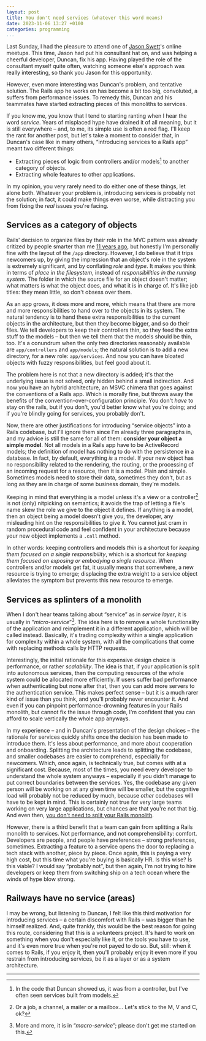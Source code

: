 ```yaml
---
layout: post
title: You don't need services (whatever this word means)
date: 2023-11-06 13:27 +0100
categories: programming
...
```


Last Sunday, I had the pleasure to attend one of [Jason Swett](https://www.codewithjason.com)'s online meetups. This 
time, Jason had put his consultant hat on, and was helping a cheerful developer, Duncan, fix his app. Having played 
the role of the consultant myself quite often, watching someone else's approach was really interesting, so thank you 
Jason for this opportunity.

However, even more interesting was Duncan's problem, and tentative solution. The Rails app he works on has become a 
bit too big, convoluted, a suffers from performance issues. To remedy this, Duncan and his teammates have started 
extracting pieces of this monoliths to services.

If you know me, you know that I tend to starting ranting when I hear the word _service_. Years of misplaced hype have 
drained it of all meaning, but it is still everywhere – and, to me, its simple use is often a red flag. I'll keep the 
rant for another post, but let's take a moment to consider that, in Duncan's case like in many others, “introducing 
services to a Rails app” meant two different things:

*   Extracting pieces of logic from controllers and/or models[^1] to another category of objects. 
*   Extracting whole features to other applications.

In my opinion, you very rarely need to do either one of these things, let alone both. Whatever your problem is, 
introducing services is probably not the solution; in fact, it could make things even worse, while distracting you from 
fixing the _real_ issues you're facing.

## Services as a category of objects

Rails' decision to organize files by their role in the MVC pattern was already critized by people 
smarter than me [11 years ago](https://youtu.be/WpkDN78P884), but honestly I'm personally fine with the layout 
of the `/app` directory. However, I do believe that it trips newcomers up, by giving the impression that an object's 
role in the system is extremely significant, and by conflating _role_ and _type_. It makes you think in terms of 
_place in the filesystem_, instead of _responsibilities in the running system_. The folder in which the source file 
for an object doesn't matter; what matters is what the object does, and what it is in charge of. It's like job titles: 
they mean little, so don't obsess over them.

As an app grows, it does more and more, which means that there are more and more responsibilities to hand over to the 
objects in its system. The natural tendency is to hand these extra responsibilities to the current objects in the 
architecture, but then they become bigger, and so do their files. We tell developers to keep their controllers 
thin, so they feed the extra stuff to the models – but then we tell them that the models should be thin, too. It's a 
conundrum when the only two directories reasonably available are `app/controllers` and `app/models`; the natural solution 
is to add a new directory, for a new role: `app/services`. And now you can have bloated objects with fuzzy 
responsibilities, but feel good about it.

The problem here is not that a new directory is added; it's that the underlying issue is not solved, only hidden behind 
a small indirection. And now you have an hybrid architecture, an MSVC chimera that goes against the conventions of 
a Rails app. Which is morally fine, but throws away the benefits of the convention-over-configuration principle. You 
don't _have_ to stay on the rails, but if you don't, you'd better know what you're doing; and if you're blindly going for 
services, you probably don't.

Now, there are other justifications for introducing “service objects” into a Rails codebase, but I'll ignore them since 
I'm already three paragraphs in, and my advice is still the same for all of them: **consider your object a simple model**. 
Not all models in a Rails app have to be ActiveRecord models; the definition of model has nothing to do with the 
persistence in a database. In fact, by default, everything _is_ a model. If your new object has no responsibility 
related to the rendering, the routing, or the processing of an incoming request for a resource, then it is a model. Plain 
and simple. Sometimes models need to store their data, sometimes they don't, but as long as they are in charge of 
some business domain, they're models.

Keeping in mind that everything is a model unless it's a view or a controller[^2] is not (only) nitpicking on semantics; 
it avoids the trap of letting a file's name skew the role we give to the object it defines. If anything is a model, 
then an object being a model doesn't give you, the developer, any misleading hint on the responsibilities to give it. 
You cannot just cram in random procedural code and feel confident in your architecture because your new object implements 
a `.call` method.

In other words: keeping controllers and models _thin_ is a shortcut for _keeping them focused on a single responsibility_, 
which is a shortcut for _keeping them focused on exposing or embodying a single resource_. When controllers and/or models 
get fat, it usually means that somewhere, a new resource is trying to emerge; displacing the extra weight to a service 
object alleviates the symptom but prevents this new resource to emerge.

## Services as splinters of a monolith

When I don't hear teams talking about “service” as in _service layer_, it is usually in “_micro-service_”[^3]. The idea 
here is to remove a whole functionality of the application and reimplement it in a different application, which will be 
called instead. Basically, it's trading complexity within a single application for complexity within a whole system, 
with all the complications that come with replacing methods calls by HTTP requests.

Interestingly, the initial rationale for this expensive design choice is performance, or rather _scalability_. The idea 
is that, if your application is split into autonomous services, then the computing resources of the whole system could 
be allocated more efficiently. If users suffer bad performance when authenticating but none after that, then you can 
add more servers to the authentication service. This makes perfect sense – but it is a much rarer kind of issue than you 
think, and you'll probably never encounter it. And even if you can pinpoint performance-drowning features in your 
Rails monolith, but cannot fix the issue through code, I'm confident that you can afford to scale vertically the 
whole app anyways.

In my experience – and in Duncan's presentation of the design choices – the rationale for services quickly shifts once 
the decision has been made to introduce them. It's less about performance, and more about cooperation and onboarding. 
Splitting the architecture leads to splitting the codebase, and smaller codebases are easier to comprehend, especially 
for newcomers. Which, once again, is technically true, but comes with at a significant cost. Because, most of the times, 
you need every developer to understand the whole system anyways – especially if you didn't manage to put correct 
boundaries between the services. Yes, the codebase any given person will be working on at any given time will be 
smaller, but the cognitive load will probably not be reduced by much, because _other_ codebases will have to be kept 
in mind. This is certainly not true for very large teams working on very large applications, but chances are that you're 
not that big. And even then, [you don't need to split your Rails monolith](https://stackshare.io/shopify/shopify).

However, there is a third benefit that a team can gain from splitting a Rails monolith to services. Not performance, 
and not comprehensibility: comfort. Developers are people, and people have preferences – strong preferences, sometimes. 
Extracting a feature to a service opens the door to replacing a tech stack with another, piece by piece. Once again, 
this is paying a very high cost, but this time what you're buying is basically HR. Is this wise? Is this viable? I would 
say “probably not”, but then again, I'm not trying to hire developers or keep them from switching ship on a tech ocean 
where the winds of hype blow strong.

## Railways have no service (areas)

I may be wrong, but listening to Duncan, I felt like this third motivation for introducing services – a certain 
discomfort with Rails – was bigger than he himself realized. And, quite frankly, this would be the best reason 
for going this route, considering that this is a volunteers project. It's hard to work on something when you 
don't especially like it, or the tools you have to use, and it's even more true when you're not payed to do so. But, still: 
when it comes to Rails, if you enjoy it, then you'll probably enjoy it even more if you restrain from introducing 
services, be it as a layer or as a system architecture.

---

[^1]: In the code that Duncan showed us, it was from a controller, but I've often seen services built from models.
[^2]: Or a job, a channel, a mailer or a mailbox… Let's stick to the M, V and C, ok?
[^3]: More and more, it is in “_macro-service_”; please don't get me started on this.
